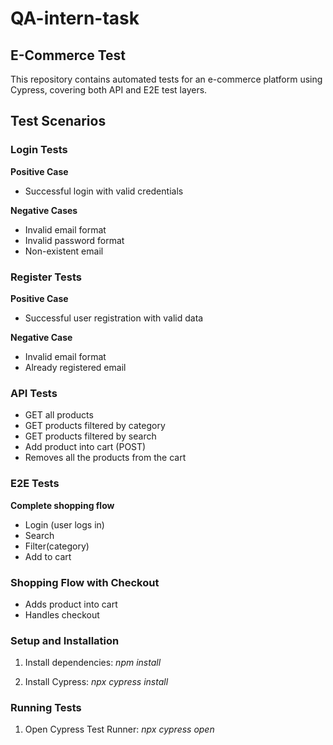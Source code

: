 # QA-intern-task
## E-Commerce Test
This repository contains automated tests for an e-commerce platform using Cypress, covering both API and E2E test layers.

## Test Scenarios

### Login Tests

**Positive Case**
  - Successful login with valid credentials

**Negative Cases**
  - Invalid email format
  - Invalid password format
  - Non-existent email



### Register Tests

**Positive Case**
  - Successful user registration with valid data

**Negative Case**
  - Invalid email format
  - Already registered email



### API Tests
- GET all products
- GET products filtered by category
- GET products filtered by search
- Add product into cart (POST)
- Removes all the products from the cart


### E2E Tests

**Complete shopping flow**
  - Login (user logs in)
  - Search 
  - Filter(category) 
  - Add to cart

### Shopping Flow with Checkout
- Adds product into cart
- Handles checkout



### Setup and Installation

1. Install dependencies:
  *npm install*

2. Install Cypress:
  *npx cypress install*

### Running Tests

1. Open Cypress Test Runner:
  *npx cypress open*



  







